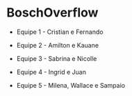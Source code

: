# BoschOverflow


- Equipe 1 - Cristian e Fernando

- Equipe 2 - Amilton e Kauane

- Equipe 3 - Sabrina e Nicolle

- Equipe 4 - Ingrid e Juan

- Equipe 5 - Milena, Wallace e Sampaio